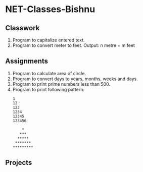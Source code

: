 # NET-Classes-Bishnu
## Classwork
1. Program to capitalize entered text.
2. Program to convert meter to feet. Output: n metre = m feet

## Assignments
1. Program to calculate area of circle.
1. Program to convert days to years, months, weeks and days.
1. Program to print prime numbers less than 500.
1. Program to print following pattern:
    ```
    1
    12
    123
    1234
    12345
    123456
    ```
    ```
        *
       ***
      *****
     *******
    *********
    ```

## Projects
